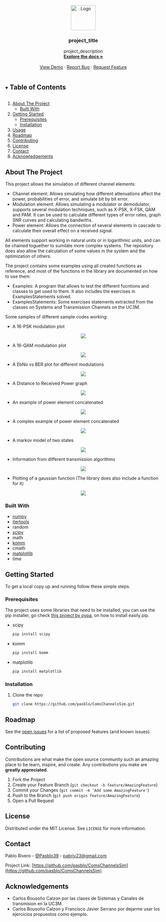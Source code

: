 <!-- PROJECT LOGO -->
<br />
<p align="center">
  <a href="https://github.com/pasblo/ComsChannelsSim">
    <img src="media/logo.png" alt="Logo" width="80" height="80">
  </a>

  <h3 align="center">project_title</h3>

  <p align="center">
    project_description
    <br />
    <a href="https://github.com/pasblo/ComsChannelsSim"><strong>Explore the docs »</strong></a>
    <br />
    <br />
    <a href="https://github.com/pasblo/ComsChannelsSim">View Demo</a>
    ·
    <a href="https://github.com/pasblo/ComsChannelsSim/issues">Report Bug</a>
    ·
    <a href="https://github.com/pasblo/ComsChannelsSim/issues">Request Feature</a>
  </p>
</p>



<!-- TABLE OF CONTENTS -->
<details open="open">
  <summary><h2 style="display: inline-block">Table of Contents</h2></summary>
  <ol>
    <li>
      <a href="#about-the-project">About The Project</a>
      <ul>
        <li><a href="#built-with">Built With</a></li>
      </ul>
    </li>
    <li>
      <a href="#getting-started">Getting Started</a>
      <ul>
        <li><a href="#prerequisites">Prerequisites</a></li>
        <li><a href="#installation">Installation</a></li>
      </ul>
    </li>
    <li><a href="#usage">Usage</a></li>
    <li><a href="#roadmap">Roadmap</a></li>
    <li><a href="#contributing">Contributing</a></li>
    <li><a href="#license">License</a></li>
    <li><a href="#contact">Contact</a></li>
    <li><a href="#acknowledgements">Acknowledgements</a></li>
  </ol>
</details>



<!-- ABOUT THE PROJECT -->
## About The Project

This project allows the simulation of different channel elements:
* Channel element: Allows simulating how different attenuations affect the power, probabilities of error, and simulate bit by bit error.
* Modulation element: Allows simulating a modulator or demodulator, supports several modulation techniques, such as X-PSK, X-FSK, QAM and PAM. It can be used to calculate different types of error rates, graph SNR curves and calculating bandwiths.
* Power element: Allows the connection of several elements in cascade to calculate their overall effect on a received signal.

All elements support working in natural units or in logarithmic units, and can be chained toguether to sumilate more complex systems.
The repository does also allow the calculation of some values in the system and the optimization of others.

The project contains some examples using all created functions as reference, and most of the functions in the library are documented on how to use them:
* Examples: A program that allows to test the different fucntions and classes to get used to them. It also includes the exercises in ExamplesStatements solved.
* ExamplesStatements: Some exercises statements extracted from the classes on Systems and Transmission Channels on the UC3M.

Some samples of different sample codes working:

* A 16-PSK modulation plot
<p align="center">
  <img src="media/Constellation1.png">
</p>

* A 16-QAM modulation plot
<p align="center">
  <img src="media/Contellation2.png">
</p>

* A EbNo vs BER plot for different modulations
<p align="center">
  <img src="media/EbNo_BER.png">
</p>

* A Distance to Received Power graph
<p align="center">
  <img src="media/Distance_ReceivedPower.png">
</p>

* An example of power element concatenated
<p align="center">
  <img src="media/PowerElement.PNG">
</p>

* A complex example of power element concatenated
<p align="center">
  <img src="media/PowerElementComplex.PNG">
</p>

* A markov model of two states
<p align="center">
  <img src="media/MarkovModel.PNG">
</p>

* Information from different transmission algorithms
<p align="center">
  <img src="media/TransmissionAlgorithms.PNG">
</p>

* Plotting of a gaussian function (The library does also include a function for it)
<p align="center">
  <img src="media/GaussianCurve.png">
</p>

### Built With

* [numpy](https://github.com/numpy/numpy)
* [itertools](https://github.com/iter-tools/iter-tools)
* random
* [scipy](https://github.com/scipy/scipy)
* math
* [komm](https://github.com/rwnobrega/komm)
* cmath
* [matplotlib](https://github.com/matplotlib/matplotlib)
* time



<!-- GETTING STARTED -->
## Getting Started

To get a local copy up and running follow these simple steps.

### Prerequisites

The project uses some libraries that need to be installed, you can use the pip installer, go check <a href="https://github.com/pypa/get-pip">this project by pypa</a>, on how to install easily pip.
* scipy
  ```sh
  pip install scipy
  ```
* komm
  ```sh
  pip install komm
  ```
* matplotlib
  ```sh
  pip install matplotlib
  ```

### Installation

1. Clone the repo
   ```sh
   git clone https://github.com/pasblo/ComsChannelsSim.git
   ```



<!-- ROADMAP -->
## Roadmap

See the [open issues](https://github.com/pasblo/ComsChannelsSim/issues) for a list of proposed features (and known issues).



<!-- CONTRIBUTING -->
## Contributing

Contributions are what make the open source community such an amazing place to be learn, inspire, and create. Any contributions you make are **greatly appreciated**.

1. Fork the Project
2. Create your Feature Branch (`git checkout -b feature/AmazingFeature`)
3. Commit your Changes (`git commit -m 'Add some AmazingFeature'`)
4. Push to the Branch (`git push origin feature/AmazingFeature`)
5. Open a Pull Request



<!-- LICENSE -->
## License

Distributed under the MIT License. See `LICENSE` for more information.



<!-- CONTACT -->
## Contact

Pablo Rivero - [@Pasblo39](https://twitter.com/PabloRiveroLaz2) - pabriv23@gmail.com

Project Link: [https://github.com/pasblo/ComsChannelsSim](https://github.com/pasblo/ComsChannelsSim)



<!-- ACKNOWLEDGEMENTS -->
## Acknowledgements

* Carlos Bousoño Calzon por las clases de Sistemas y Canales de transmision en la UC3M.
* Carlos Bousoño Calzon y Francisco Javier Serrano por dejarme usar los ejercicios propuestos como ejemplo.